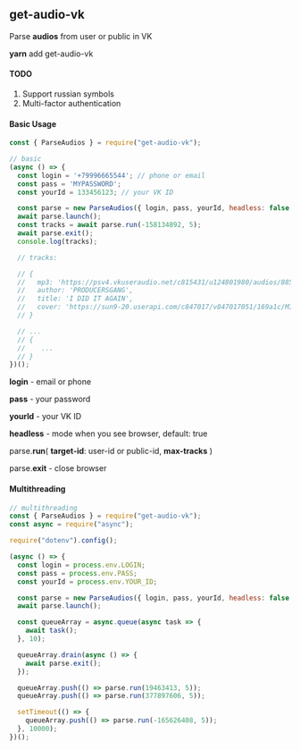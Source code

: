 ## get-audio-vk

Parse **audios** from user or public in VK

**yarn** add get-audio-vk

#### TODO

1. Support russian symbols
2. Multi-factor authentication

#### Basic Usage

```javascript
const { ParseAudios } = require("get-audio-vk");

// basic
(async () => {
  const login = '+79996665544'; // phone or email
  const pass = 'MYPASSWORD';
  const yourId = 133456123; // your VK ID

  const parse = new ParseAudios({ login, pass, yourId, headless: false });
  await parse.launch();
  const tracks = await parse.run(-158134892, 5);
  await parse.exit();
  console.log(tracks);

  // tracks:

  // {
  //   mp3: 'https://psv4.vkuseraudio.net/c815431/u124801980/audios/8853f46d20b7.mp3?extra=Cybh6ofKlM__o39_Lc1ffkU_7oAtAjgFiSbeWJZrtsGu8gUlSgakwor761HJEJFWnCbiev0o3wZVyeTMtTrmidWQuTUnhysO2XbLLDBS8Jf19fcF398focoR18Jx1qFuaHaHvpcGSzGb2T3A-vfy4Qmwkck',
  //   author: 'PRODUCERSGANG',
  //   title: 'I DID IT AGAIN',
  //   cover: 'https://sun9-20.userapi.com/c847017/v847017051/169a1c/MIJ3kZ5idt8.jpg'
  // }

  // ...
  // {
  //    ...
  // }
})();
```

**login** - email or phone

**pass** - your password

**yourId** - your VK ID

**headless** - mode when you see browser, default: true

parse.**run**( **target-id**: user-id or public-id, **max-tracks** )

parse.**exit** - close browser

#### Multithreading

```javascript
// multithreading
const { ParseAudios } = require("get-audio-vk");
const async = require("async");

require("dotenv").config();

(async () => {
  const login = process.env.LOGIN;
  const pass = process.env.PASS;
  const yourId = process.env.YOUR_ID;

  const parse = new ParseAudios({ login, pass, yourId, headless: false });
  await parse.launch();

  const queueArray = async.queue(async task => {
    await task();
  }, 10);

  queueArray.drain(async () => {
    await parse.exit();
  });

  queueArray.push(() => parse.run(19463413, 5));
  queueArray.push(() => parse.run(377897606, 5));

  setTimeout(() => {
    queueArray.push(() => parse.run(-165626408, 5));
  }, 10000);
})();
```
